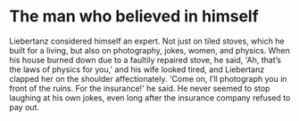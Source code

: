 The man who believed in himself===============================



Liebertanz considered himself an expert. Not just on tiled stoves, which he built for a living, but also on photography, jokes, women, and physics. When his house burned down due to a faultily repaired stove, he said, 'Ah, that’s the laws of physics for you,' and his wife looked tired, and Liebertanz clapped her on the shoulder affectionately. 'Come on, I’ll photograph you in front of the ruins. For the insurance!' he said. He never seemed to stop laughing at his own jokes, even long after the insurance company refused to pay out.